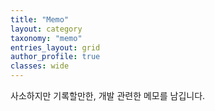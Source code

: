 ```yaml
---
title: "Memo"
layout: category
taxonomy: "memo"
entries_layout: grid
author_profile: true
classes: wide
---
```

사소하지만 기록할만한, 개발 관련한 메모를 남깁니다.